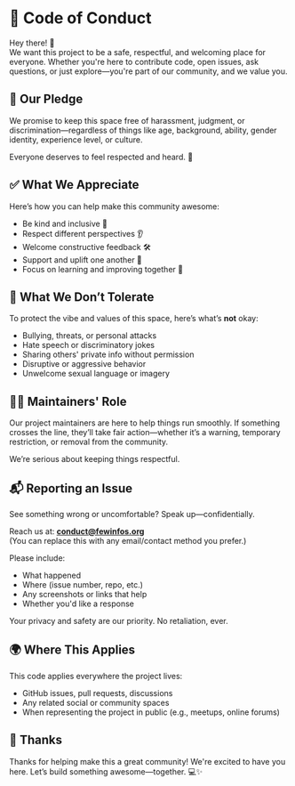 # 📜 Code of Conduct

Hey there! 👋  
We want this project to be a safe, respectful, and welcoming place for everyone. Whether you're here to contribute code, open issues, ask questions, or just explore—you're part of our community, and we value you.

## 🤝 Our Pledge

We promise to keep this space free of harassment, judgment, or discrimination—regardless of things like age, background, ability, gender identity, experience level, or culture.

Everyone deserves to feel respected and heard. 💛

## ✅ What We Appreciate

Here’s how you can help make this community awesome:

- Be kind and inclusive 🙌  
- Respect different perspectives 👂  
- Welcome constructive feedback 🛠️  
- Support and uplift one another 💬  
- Focus on learning and improving together 🚀  

## 🚫 What We Don’t Tolerate

To protect the vibe and values of this space, here’s what’s **not** okay:

- Bullying, threats, or personal attacks  
- Hate speech or discriminatory jokes  
- Sharing others' private info without permission  
- Disruptive or aggressive behavior  
- Unwelcome sexual language or imagery  

## 👩‍⚖️ Maintainers' Role

Our project maintainers are here to help things run smoothly. If something crosses the line, they’ll take fair action—whether it’s a warning, temporary restriction, or removal from the community.

We’re serious about keeping things respectful.

## 📬 Reporting an Issue

See something wrong or uncomfortable? Speak up—confidentially.

Reach us at: **conduct@fewinfos.org**  
(You can replace this with any email/contact method you prefer.)

Please include:
- What happened  
- Where (issue number, repo, etc.)  
- Any screenshots or links that help  
- Whether you'd like a response  

Your privacy and safety are our priority. No retaliation, ever.

## 🌍 Where This Applies

This code applies everywhere the project lives:
- GitHub issues, pull requests, discussions  
- Any related social or community spaces  
- When representing the project in public (e.g., meetups, online forums)  

## 🙏 Thanks

Thanks for helping make this a great community! We're excited to have you here. Let’s build something awesome—together. 💻✨

